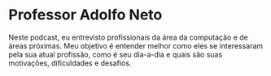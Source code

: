 # Professor Adolfo Neto

Neste podcast, eu entrevisto profissionais da área da computação e de áreas próximas. Meu objetivo é entender melhor como eles se interessaram pela sua atual profissão, como é seu dia-a-dia e quais são suas motivações, dificuldades e desafios.
